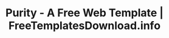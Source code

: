 ---
layout: template-preview
categories: template

template-name: "Purity"
template-name-lowercase-no-spaces: "purity"
title: "Purity - A Free Web Template | FreeTemplatesDownload.info"
permalink: /template/purity.html

template-large-img: "http://freetemplatesdownload.info/images/promobillboards/purity.jpg"
template-small-img: "http://freetemplatesdownload.info/images/homepage/purity.jpg"
---